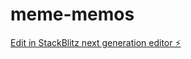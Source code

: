 # meme-memos

[Edit in StackBlitz next generation editor ⚡️](https://stackblitz.com/~/github.com/0xtaosu/meme-memos)